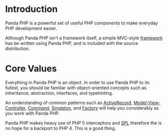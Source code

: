 # Introduction #

Panda PHP is a powerful set of useful PHP components to make everyday PHP development easier.

Although Panda PHP isn't a framework itself, a simple MVC-style [framework](Panda_Framework.md) has be written using Panda PHP, and is included with the source distribution.

# Core Values #
Everything in Panda PHP is an object. In order to use Panda PHP to its fullest, you should be familiar with object-oriented concepts such as inheritance, abstraction, interfaces, and typehinting.

An understanding of common patterns such as [ActiveRecord](ActiveRecord_pattern.md), [Model-View-Controller](Model_View_Controller_pattern.md), [Command](Command_pattern.md), [Singleton](Singleton_pattern.md), and [Factory](Factory_pattern.md) will help you considerably as you work with Panda PHP.

Panda PHP makes heavy use of PHP 5 interceptors and [SPL](http://php.net/spl) therefore the is no hope for a backport to PHP 4. This is a good thing.